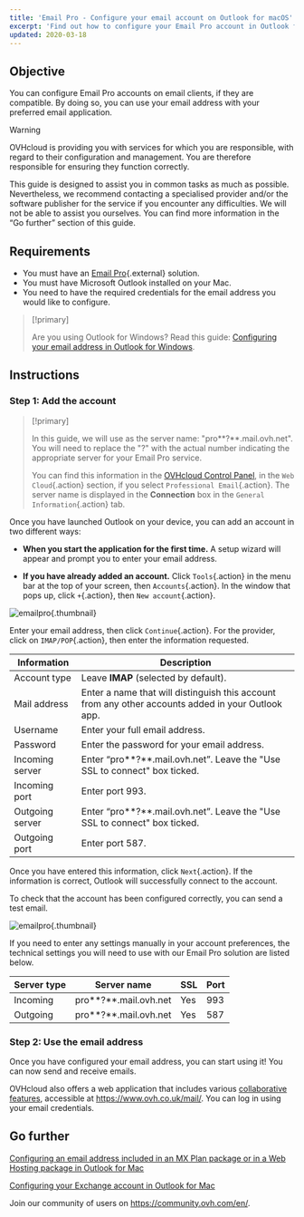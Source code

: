 ```yaml
---
title: 'Email Pro - Configure your email account on Outlook for macOS'
excerpt: 'Find out how to configure your Email Pro account in Outlook for Mac.'
updated: 2020-03-18
---
```


## Objective

You can configure Email Pro accounts on email clients, if they are compatible. By doing so, you can use your email address with your preferred email application.

> [!warning]
>OVHcloud is providing you with services for which you are responsible, with regard to their configuration and management. You are therefore responsible for ensuring they function correctly.
>
>This guide is designed to assist you in common tasks as much as possible. Nevertheless, we recommend contacting a specialised provider and/or the software publisher for the service if you encounter any difficulties. We will not be able to assist you ourselves. You can find more information in the “Go further” section of this guide.
>

## Requirements

- You must have an [Email Pro](/links/web/email-pro){.external} solution.
- You must have Microsoft Outlook installed on your Mac.
- You need to have the required credentials for the email address you would like to configure.

> [!primary]
>
> Are you using Outlook for Windows? Read this guide: [Configuring your email address in Outlook for Windows](/pages/web_cloud/email_and_collaborative_solutions/email_pro/how_to_configure_outlook_2016).
>

## Instructions

### Step 1: Add the account

> [!primary]
>
> In this guide, we will use as the server name: "pro**?**.mail.ovh.net". You will need to replace the "?" with the actual number indicating the appropriate server for your Email Pro service.
> 
> You can find this information in the [OVHcloud Control Panel](https://www.ovh.com/auth/?action=gotomanager&from=https://www.ovh.co.uk/&ovhSubsidiary=GB), in the `Web Cloud`{.action} section, if you select `Professional Email`{.action}. The server name is displayed in the **Connection** box in the `General Information`{.action} tab.
>

Once you have launched Outlook on your device, you can add an account in two different ways:

- **When you start the application for the first time.** A setup wizard will appear and prompt you to enter your email address.

- **If you have already added an account.** Click `Tools`{.action} in the menu bar at the top of your screen, then `Accounts`{.action}. In the window that pops up, click `+`{.action}, then `New account`{.action}.

![emailpro](images/configuration-outlook-2016-mac-step1.png){.thumbnail}

Enter your email address, then click `Continue`{.action}. For the provider, click on `IMAP/POP`{.action}, then enter the information requested.

|Information|Description|
|---|---|
|Account type|Leave **IMAP** (selected by default).|
|Mail address|Enter a name that will distinguish this account from any other accounts added in your Outlook app.|
|Username|Enter your full email address.|
|Password|Enter the password for your email address.|
|Incoming server|Enter “pro**?**.mail.ovh.net”. Leave the "Use SSL to connect" box ticked.|
|Incoming port|Enter port 993.|
|Outgoing server|Enter “pro**?**.mail.ovh.net”. Leave the "Use SSL to connect" box ticked.|
|Outgoing port|Enter port 587.|

Once you have entered this information, click `Next`{.action}. If the information is correct, Outlook will successfully connect to the account.

To check that the account has been configured correctly, you can send a test email.

![emailpro](images/configuration-outlook-2016-mac-step2.png){.thumbnail}

If you need to enter any settings manually in your account preferences, the technical settings you will need to use with our Email Pro solution are listed below.

|Server type|Server name|SSL|Port|
|---|---|---|---|
|Incoming|pro**?**.mail.ovh.net|Yes|993|
|Outgoing|pro**?**.mail.ovh.net|Yes|587|

### Step 2: Use the email address

Once you have configured your email address, you can start using it! You can now send and receive emails.

OVHcloud also offers a web application that includes various [collaborative features](https://www.ovhcloud.com/en-gb/emails/), accessible at <https://www.ovh.co.uk/mail/>. You can log in using your email credentials.

## Go further

[Configuring an email address included in an MX Plan package or in a Web Hosting package in Outlook for Mac](/pages/web_cloud/email_and_collaborative_solutions/mx_plan/how_to_configure_outlook_2016_mac)

[Configuring your Exchange account in Outlook for Mac](/pages/web_cloud/email_and_collaborative_solutions/microsoft_exchange/how_to_configure_outlook_2016_mac)

Join our community of users on <https://community.ovh.com/en/>.